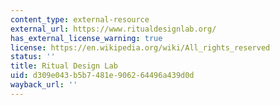 ```yaml
---
content_type: external-resource
external_url: https://www.ritualdesignlab.org/
has_external_license_warning: true
license: https://en.wikipedia.org/wiki/All_rights_reserved
status: ''
title: Ritual Design Lab
uid: d309e043-b5b7-481e-9062-64496a439d0d
wayback_url: ''
---
```

